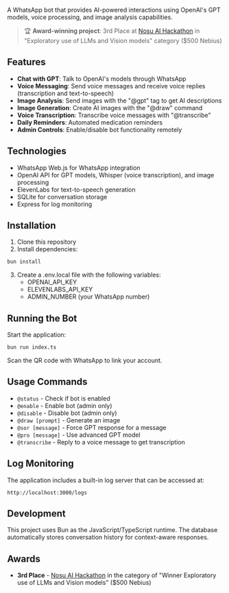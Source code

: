 A WhatsApp bot that provides AI-powered interactions using OpenAI's GPT models, voice processing, and image analysis capabilities.

> 🏆 **Award-winning project**: 3rd Place at [Nosu AI Hackathon](https://devpost.com/software/twinify-your-ai-powered-digital-twin-for-whatsapp) in "Exploratory use of LLMs and Vision models" category ($500 Nebius)

## Features

- **Chat with GPT**: Talk to OpenAI's models through WhatsApp
- **Voice Messaging**: Send voice messages and receive voice replies (transcription and text-to-speech)
- **Image Analysis**: Send images with the "@gpt" tag to get AI descriptions
- **Image Generation**: Create AI images with the "@draw" command
- **Voice Transcription**: Transcribe voice messages with "@transcribe"
- **Daily Reminders**: Automated medication reminders
- **Admin Controls**: Enable/disable bot functionality remotely

## Technologies

- WhatsApp Web.js for WhatsApp integration
- OpenAI API for GPT models, Whisper (voice transcription), and image processing
- ElevenLabs for text-to-speech generation
- SQLite for conversation storage
- Express for log monitoring

## Installation

1. Clone this repository
2. Install dependencies:

```bash
bun install
```

3. Create a .env.local file with the following variables:
   - OPENAI_API_KEY
   - ELEVENLABS_API_KEY
   - ADMIN_NUMBER (your WhatsApp number)

## Running the Bot

Start the application:

```bash
bun run index.ts
```

Scan the QR code with WhatsApp to link your account.

## Usage Commands

- `@status` - Check if bot is enabled
- `@enable` - Enable bot (admin only)
- `@disable` - Disable bot (admin only)
- `@draw [prompt]` - Generate an image
- `@sor [message]` - Force GPT response for a message
- `@pro [message]` - Use advanced GPT model
- `@transcribe` - Reply to a voice message to get transcription

## Log Monitoring

The application includes a built-in log server that can be accessed at:
```
http://localhost:3000/logs
```

## Development

This project uses Bun as the JavaScript/TypeScript runtime. The database automatically stores conversation history for context-aware responses.

## Awards

- **3rd Place** - [Nosu AI Hackathon](https://devpost.com/software/twinify-your-ai-powered-digital-twin-for-whatsapp) in the category of "Winner Exploratory use of LLMs and Vision models" ($500 Nebius)
